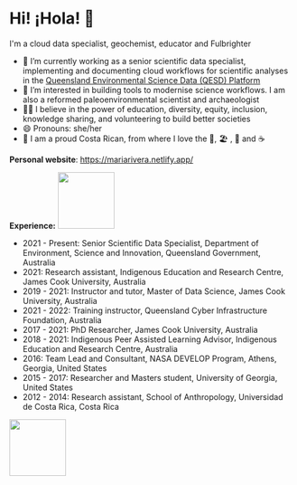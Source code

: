 # Hi! ¡Hola! 👋

I'm a cloud data specialist, geochemist, educator and Fulbrighter

- 🔭 I’m currently working as a senior scientific data specialist, implementing and documenting cloud workflows for scientific analyses in the [Queensland Environmental Science Data (QESD) Platform](https://github.com/qg-qesd/platform)
- 🌱 I’m interested in building tools to modernise science workflows. I am also a reformed paleoenvironmental scientist and archaeologist
- 👐🏼 I believe in the power of education, diversity, equity, inclusion, knowledge sharing, and volunteering to build better societies
- 😄 Pronouns: she/her
- 🏡 I am a proud Costa Rican, from where I love the 🌳, 🏖️ , 🌋 and ☕


**Personal website**: https://mariarivera.netlify.app/

**Experience:**
<img src="https://files.science-data.qld.gov.au/badges/soils-badge.svg" width="100">
- 2021 - Present: Senior Scientific Data Specialist, Department of Environment, Science and Innovation, Queensland Government, Australia
- 2021: Research assistant, Indigenous Education and Research Centre, James Cook University, Australia
- 2019 - 2021: Instructor and tutor, Master of Data Science, James Cook University, Australia
- 2021 - 2022: Training instructor, Queensland Cyber Infrastructure Foundation, Australia
- 2017 - 2021: PhD Researcher, James Cook University, Australia
- 2018 - 2021: Indigenous Peer Assisted Learning Advisor, Indigenous Education and Research Centre, Australia
- 2016: Team Lead and Consultant, NASA DEVELOP Program, Athens, Georgia, United States
- 2015 - 2017: Researcher and Masters student, University of Georgia, United States
- 2012 - 2014: Research assistant, School of Anthropology, Universidad de Costa Rica, Costa Rica

<img src="https://files.science-data.qld.gov.au/badges/etdl-badge.svg" width="100">



